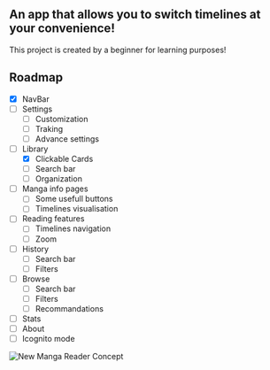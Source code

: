 ## An app that allows you to switch timelines at your convenience!
This project is created by a beginner for learning purposes!
## Roadmap
- [x] NavBar
- [ ] Settings
    - [ ] Customization
    - [ ] Traking
    - [ ] Advance settings
- [ ] Library
    - [x] Clickable Cards
    - [ ] Search bar
    - [ ] Organization
- [ ] Manga info pages
    - [ ] Some usefull buttons
    - [ ] Timelines visualisation
- [ ] Reading features
    - [ ] Timelines navigation
    - [ ] Zoom
- [ ] History
    - [ ] Search bar
    - [ ] Filters
- [ ] Browse
    - [ ] Search bar
    - [ ] Filters
    - [ ] Recommandations
- [ ] Stats
- [ ] About
- [ ] Icognito mode

![New Manga Reader Concept](https://github.com/Loup-1234/An-Other-Manga-App/assets/86883476/1f3808b7-6d53-4f49-b023-eeb88261dfba)

